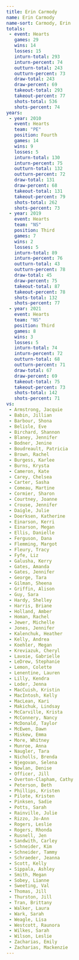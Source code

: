 ```yaml
---
title: Erin Carmody
name: Erin Carmody
name-sort: Carmody, Erin
totals:
 - event: Hearts
   games: 29
   wins: 14
   losses: 15
   inturn-total: 293
   inturn-percent: 74
   outturn-total: 243
   outturn-percent: 73
   draw-total: 243
   draw-percent: 69
   takeout-total: 293
   takeout-percent: 77
   shots-total: 536
   shots-percent: 74
years:
 - year: 2010
   event: Hearts
   team: "PE"
   position: Fourth
   games: 14
   wins: 9
   losses: 5
   inturn-total: 130
   inturn-percent: 75
   outturn-total: 132
   outturn-percent: 72
   draw-total: 131
   draw-percent: 68
   takeout-total: 131
   takeout-percent: 79
   shots-total: 262
   shots-percent: 73
 - year: 2019
   event: Hearts
   team: "NS"
   position: Third
   games: 7
   wins: 2
   losses: 5
   inturn-total: 89
   inturn-percent: 76
   outturn-total: 43
   outturn-percent: 78
   draw-total: 45
   draw-percent: 75
   takeout-total: 87
   takeout-percent: 78
   shots-total: 132
   shots-percent: 77
 - year: 2021
   event: Hearts
   team: "NS"
   position: Third
   games: 8
   wins: 3
   losses: 5
   inturn-total: 74
   inturn-percent: 72
   outturn-total: 68
   outturn-percent: 71
   draw-total: 67
   draw-percent: 69
   takeout-total: 75
   takeout-percent: 73
   shots-total: 142
   shots-percent: 71
vs:
 - Armstrong, Jacquie
 - Babin, Jillian
 - Barbour, Shona
 - Belisle, Eve
 - Birchard, Shannon
 - Blaney, Jennifer
 - Bodner, Jenine
 - Boudreault, Patricia
 - Brown, Rachel
 - Burgess, Karlee
 - Burns, Krysta
 - Cameron, Kate
 - Carey, Chelsea
 - Carter, Sasha
 - Comeau, Martine
 - Cormier, Sharon
 - Courtney, Joanne
 - Crouse, Jennifer
 - Daigle, Julie
 - Doerksen, Katherine
 - Einarson, Kerri
 - Einarson, Megan
 - Ellis, Danielle
 - Ferguson, Dana
 - Flemming, Margot
 - Fleury, Tracy
 - Fyfe, Liz
 - Galusha, Kerry
 - Gates, Amanda
 - Gates, Jennifer
 - George, Tara
 - Gilman, Sheena
 - Griffin, Alison
 - Guy, Sara
 - Hardy, Shelley
 - Harris, Briane
 - Holland, Amber
 - Homan, Rachel
 - Jewer, Michelle
 - Jones, Jennifer
 - Kalenchuk, Heather
 - Kelly, Andrea
 - Koehler, Megan
 - Kreviazuk, Cheryl
 - Lavoie, Gabrielle
 - LeDrew, Stephanie
 - Lemon, Colette
 - Lenentine, Lauren
 - Lilly, Kendra
 - Loder, Jenna
 - MacCuish, Kristin
 - MacIntosh, Kelly
 - MacLean, Kari
 - Makichuk, Lindsay
 - McCarville, Krista
 - McConnery, Nancy
 - McDonald, Taylor
 - McEwen, Dawn
 - Miskew, Emma
 - More, Whitney
 - Munroe, Anna
 - Naugler, Tara
 - Nicholls, Brenda
 - Njegovan, Selena
 - Nowlan, Denise
 - Officer, Jill
 - Overton-Clapham, Cathy
 - Peterson, Beth
 - Phillips, Kristen
 - Pilote, Kristen
 - Pinksen, Sadie
 - Potts, Sarah
 - Rainville, Julie
 - Rizzo, Jo-Ann
 - Rogers, Leslie
 - Rogers, Rhonda
 - Rusnell, Jen
 - Sandwith, Carley
 - Schneider, Kim
 - Schneider, Tammy
 - Schraeder, Jeanna
 - Scott, Kelly
 - Sippala, Ashley
 - Smith, Megan
 - Sobey, Lianne
 - Sweeting, Val
 - Thomas, Jill
 - Thurston, Jill
 - Tran, Brittany
 - Walker, Laura
 - Wark, Sarah
 - Weagle, Lisa
 - Westcott, Raunora
 - Wilkes, Sarah
 - Wilson, Leslie
 - Zacharias, Emily
 - Zacharias, Mackenzie
---
```

